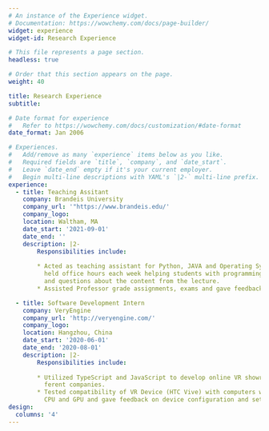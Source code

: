 ```yaml
---
# An instance of the Experience widget.
# Documentation: https://wowchemy.com/docs/page-builder/
widget: experience
widget-id: Research Experience

# This file represents a page section.
headless: true

# Order that this section appears on the page.
weight: 40

title: Research Experience
subtitle:

# Date format for experience
#   Refer to https://wowchemy.com/docs/customization/#date-format
date_format: Jan 2006

# Experiences.
#   Add/remove as many `experience` items below as you like.
#   Required fields are `title`, `company`, and `date_start`.
#   Leave `date_end` empty if it's your current employer.
#   Begin multi-line descriptions with YAML's `|2-` multi-line prefix.
experience:
  - title: Teaching Assitant
    company: Brandeis University
    company_url: '"https://www.brandeis.edu/'
    company_logo: 
    location: Waltham, MA
    date_start: '2021-09-01'
    date_end: ''
    description: |2-
        Responsibilities include:
        
        * Acted as teaching assistant for Python, JAVA and Operating System class,
          held office hours each week helping students with programming assignments
          and questions about the content from the lecture.
        * Assisted Professor grade assignments, exams and gave feedback to students.

  - title: Software Development Intern
    company: VeryEngine
    company_url: 'http://veryengine.com/'
    company_logo: 
    location: Hangzhou, China
    date_start: '2020-06-01'
    date_end: '2020-08-01'
    description: |2-
        Responsibilities include:
        
        * Utilized TypeScript and JavaScript to develop online VR showroom for dif-
          ferent companies.
        * Tested compatibility of VR Device (HTC Vive) with computers with different
          CPU and GPU and gave feedback on device configuration and setup.
design:
  columns: '4'
---
```


